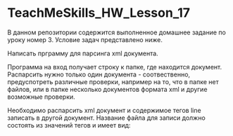 # TeachMeSkills_HW_Lesson_17
В данном репозитории содержится выполненное домашнее задание по уроку номер 3. Условие задач представлено ниже.

Написать прграмму для парсинга xml документа.

Программа на вход получает строку к папке, где находится документ.
Распарсить нужно только один документа - соотвественно, предуспотреть различные проверки, например на то, что в папке нет файлов, или в папке несколько документов формата xml и другие возможные проверки.

Необходимо распарсить xml документ и содержимое тегов line записать в другой документ.
Название файла для записи должно состоять из значений тегов и имеет вид: <firstName>_<lastName>_<title>.txt

Задание со *
  
Дополнительно реализовать следующий функционал:
если в файле properties введено значение 1 - распарсить документ с помощью SAX
если в файле properties введено значение 2 - распарсить документ с помощью DOM

